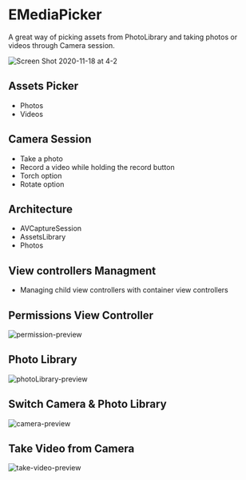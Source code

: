 # EMediaPicker
A great way of picking assets from PhotoLibrary and taking photos or videos through Camera session.

![Screen Shot 2020-11-18 at 4-2](https://user-images.githubusercontent.com/27929436/99553953-fe2fc280-29be-11eb-95d4-2c18e3d07da2.png)

## Assets Picker ##
- Photos
- Videos

## Camera Session ##
- Take a photo
- Record a video while holding the record button
- Torch option
- Rotate option

## Architecture ##
- AVCaptureSession
- AssetsLibrary
- Photos

## View controllers Managment ##
- Managing child view controllers with container view controllers

## Permissions View Controller ##

![permission-preview](https://user-images.githubusercontent.com/27929436/99550658-3df4ab00-29bb-11eb-8204-b9908cff0425.gif)

## Photo Library ##

![photoLibrary-preview](https://user-images.githubusercontent.com/27929436/99550705-4d73f400-29bb-11eb-9d6c-c5835c3fe781.gif)

## Switch Camera & Photo Library ##

![camera-preview](https://user-images.githubusercontent.com/27929436/99550769-5d8bd380-29bb-11eb-8d41-d082cb966b3c.gif)

## Take Video from Camera ##

![take-video-preview](https://user-images.githubusercontent.com/27929436/99551432-24079800-29bc-11eb-9451-2358530ef6e4.gif)

